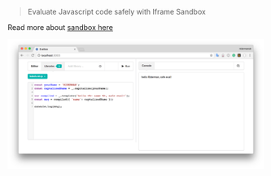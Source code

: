 > Evaluate Javascript code safely with Iframe Sandbox

Read more about [sandbox here][1]

![Demo](demo.png)

[1]: https://www.html5rocks.com/en/tutorials/security/sandboxed-iframes/
